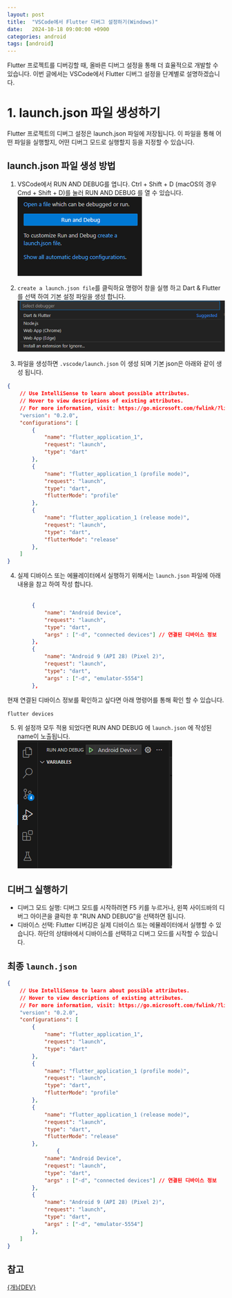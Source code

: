 ```yaml
---
layout: post
title:  "VSCode에서 Flutter 디버그 설정하기(Windows)"
date:   2024-10-18 09:00:00 +0900
categories: android
tags: [android]
---
```


Flutter 프로젝트를 디버깅할 때, 올바른 디버그 설정을 통해 더 효율적으로 개발할 수 있습니다. 이번 글에서는 VSCode에서 Flutter 디버그 설정을 단계별로 설명하겠습니다.

# 1. launch.json 파일 생성하기
Flutter 프로젝트의 디버그 설정은 launch.json 파일에 저장됩니다. 이 파일을 통해 어떤 파일을 실행할지, 어떤 디버그 모드로 실행할지 등을 지정할 수 있습니다.

## launch.json 파일 생성 방법
1. VSCode에서 RUN AND DEBUG를 엽니다. Ctrl + Shift + D (macOS의 경우 Cmd + Shift + D)를 눌러 RUN AND DEBUG 를 열 수 있습니다.<br>
![RUN AND DEBUG](/assets/img/1018-1-1.png)<br>

2. `create a launch.json file`를 클릭하요 명령어 창을 실행 하고 Dart & Flutter를 선택 하여 기본 설정 파일을 생성 합니다.<br>
![RUN AND DEBUG](/assets/img/1018-1-2.png)<br>

3. 파일을 생성하면 `.vscode/launch.json` 이 생성 되며 기본 json은 아래와 같이 생성 됩니다.<br>
```json
{
    // Use IntelliSense to learn about possible attributes.
    // Hover to view descriptions of existing attributes.
    // For more information, visit: https://go.microsoft.com/fwlink/?linkid=830387
    "version": "0.2.0",
    "configurations": [
        {
            "name": "flutter_application_1",
            "request": "launch",
            "type": "dart"
        },
        {
            "name": "flutter_application_1 (profile mode)",
            "request": "launch",
            "type": "dart",
            "flutterMode": "profile"
        },
        {
            "name": "flutter_application_1 (release mode)",
            "request": "launch",
            "type": "dart",
            "flutterMode": "release"
        },
    ]
}
```

4. 실제 디바이스 또는 에뮬레이터에서 실행하기 위해서는 `launch.json` 파일에 아래 내용을 참고 하여 작성 합니다.<br>
```json

        {
            "name": "Android Device",
            "request": "launch",
            "type": "dart",
            "args" : ["-d", "connected devices"] // 연결된 디바이스 정보
        },
        {
            "name": "Android 9 (API 28) (Pixel 2)",
            "request": "launch",
            "type": "dart",
            "args" : ["-d", "emulator-5554"]
        },
```
현재 연결된 디바이스 정보를 확인하고 싶다면 아래 명령어를 통해 확인 할 수 있습니다.<br>
```bash
flutter devices
```

5. 위 설정까 모두 적용 되었다면 RUN AND DEBUG 에 `launch.json` 에 작성된 name이 노출됩니다.<br>
![RUN AND DEBUG](/assets/img/1018-1-3.png)<br>

## 디버그 실행하기
-  디버그 모드 실행: 디버그 모드를 시작하려면 F5 키를 누르거나, 왼쪽 사이드바의 디버그 아이콘을 클릭한 후 "RUN AND DEBUG"을 선택하면 됩니다.
-  디바이스 선택: Flutter 디버깅은 실제 디바이스 또는 에뮬레이터에서 실행할 수 있습니다. 하단의 상태바에서 디바이스를 선택하고 디버그 모드를 시작할 수 있습니다.

## 최종 `launch.json`
```json
{
    // Use IntelliSense to learn about possible attributes.
    // Hover to view descriptions of existing attributes.
    // For more information, visit: https://go.microsoft.com/fwlink/?linkid=830387
    "version": "0.2.0",
    "configurations": [
        {
            "name": "flutter_application_1",
            "request": "launch",
            "type": "dart"
        },
        {
            "name": "flutter_application_1 (profile mode)",
            "request": "launch",
            "type": "dart",
            "flutterMode": "profile"
        },
        {
            "name": "flutter_application_1 (release mode)",
            "request": "launch",
            "type": "dart",
            "flutterMode": "release"
        },
                {
            "name": "Android Device",
            "request": "launch",
            "type": "dart",
            "args" : ["-d", "connected devices"] // 연결된 디바이스 정보
        },
        {
            "name": "Android 9 (API 28) (Pixel 2)",
            "request": "launch",
            "type": "dart",
            "args" : ["-d", "emulator-5554"]
        },
    ]
}
```

## 참고
[{개남DEV}](https://sudarlife.tistory.com/entry/flutter-web-%ED%94%8C%EB%9F%AC%ED%84%B0-%ED%94%84%EB%A1%9C%EC%A0%9D%ED%8A%B8%EB%A5%BC-%EC%9B%B9%EA%B3%BC-%EC%95%A0%EB%AE%AC%EB%A0%88%EC%9D%B4%ED%84%B0%EB%A1%9C-%EB%8F%8C%EB%A0%A4%EB%B3%B4%EC%9E%90-vscode-%EC%84%B8%ED%8C%85%EB%B2%95)

